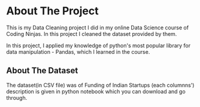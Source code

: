 # About The Project

This is my Data Cleaning project I did in my online Data Science course of Coding Ninjas. In this project I cleaned the dataset provided by them.

In this project, I applied my knowledge of python's most popular library for data manipulation - Pandas, which I learned in the course.

## About The Dataset
The dataset(in CSV file) was of Funding of Indian Startups (each columnns') description is given in python notebook which you can download and go through.
